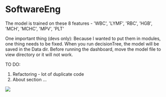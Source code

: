 # SoftwareEng
The model is trained on these 8 features - 'WBC', 'LYMF', 'RBC', 'HGB', 'MCH', 'MCHC', 'MPV', 'PLT'

One important thing (devs only):
Because I wanted to put them in modules, one thing needs to be fixed. 
When you run decisionTree, the model will be saved in the Data dir. Before running the dashboard,
move the model file to view directory or it will not work. 

TO DO: 
1. Refactoring - lot of duplicate code
2. About section
...

![](treeOutput.png)